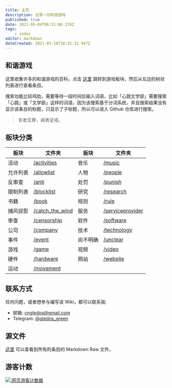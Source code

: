 ```yaml
---
title: 主页
description: 记录一切和谐游戏
published: true
date: 2021-05-04T06:51:00.239Z
tags:
    - index
editor: markdown
dateCreated: 2021-03-18T10:32:32.947Z
---
```


## 和谐游戏

这里收集许多的和谐游戏的百科，点击 [这里](/game/index.md) 跳转到游戏板块，然后从左边的树状列表进行查看条目。

搜索功能比较鸡肋，需要等待一段时间后输入词语，比如「心跳文学部」需要搜索「心跳」或「文学部」这样的词语，因为该搜索基于分词系统，并且搜索结果没有显示该条目的标题，只显示了子标题，所以可以进入 Github 仓库进行搜索。

> 言者无罪，闻者足戒。

## 板块分类

| 板块     | 文件夹                                      | 板块     | 文件夹                                        |
| -------- | ------------------------------------------- | -------- | --------------------------------------------- |
| 活动     | [/activities](/activities/index.md)         | 音乐     | [/music](/music/index.md)                     |
| 允许列表 | [/allowlist](/allowlist/index.md)           | 人物     | [/people](/people/index.md)                   |
| 反审查   | [/anti](/anti-censorship/index.md)          | 处罚     | [/punish](/punish/index.md)                   |
| 限制列表 | [/blocklist](/blocklist/index.md)           | 研究     | [/research](/research/index.md)               |
| 书籍     | [/book](/book/index.md)                     | 规则     | [/rule](/rule/index.md)                       |
| 捕风捉影 | [/catch_the_wind](/catch_the_wind/index.md) | 服务     | [/serviceprovider](/serviceprovider/index.md) |
| 审查     | [/censorship](/censorship/index.md)         | 软件     | [/software](/software/index.md)               |
| 公司     | [/company](/company/index.md)               | 技术     | [/technology](/technology/index.md)           |
| 事件     | [/event](/event/index.md)                   | 尚不明确 | [/unclear](/unclear/index.md)                 |
| 游戏     | [/game](/game/index.md)                     | 视频     | [/video](/video/index.md)                     |
| 硬件     | [/hardware](/hardware/index.md)             | 网站     | [/website](/website/index.md)                 |
| 运动     | [/movement](/movement/index.md)             |          |                                               |

## 联系方式

任何问题，或者想参与编写该 Wiki，都可以联系我:

+ 邮箱: cngledos@gmail.com
+ Telegram: [@gledos_green](https://t.me/gledos_green)

## 源文件

[这里](https://github.com/gledos/ggame) 可以查看到所有的条目的 Markdown Raw 文件。

## 游客计数

[![:网页游客计数器](https://count.getloli.com/get/@:ggame)](https://count.getloli.com/)

<!--

## Wiki的技术问题

由于对 mkdocs 不过熟悉，所以有一些条目会有问题，比如:

+ PDF 文件似乎不被 mkdocs 支持，无法被输出到 GitHub pages
+ TLS 已失效，正在修复

-->
